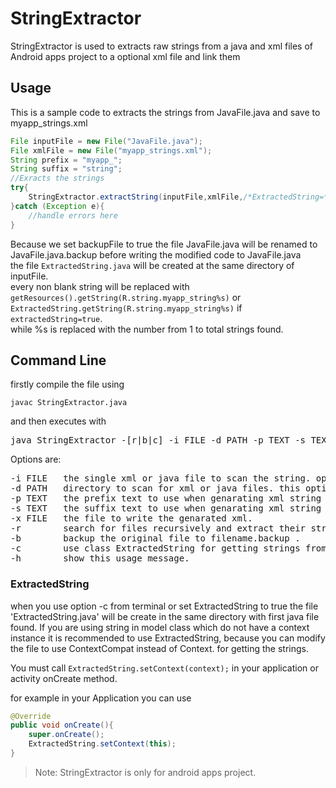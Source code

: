 # StringExtractor
StringExtractor is used to extracts raw strings from a java and xml files of Android  apps project to a optional xml file and link them
## Usage
This is a sample code to extracts the strings from JavaFile.java and save to myapp_strings.xml
```java
File inputFile = new File("JavaFile.java");
File xmlFile = new File("myapp_strings.xml");
String prefix = "myapp_";
String suffix = "string";
//Exracts the strings
try{
    StringExtractor.extractString(inputFile,xmlFile,/*ExtractedString=*/true,prefix,suffix,/*backupFile=*/true);
}catch (Exception e){
    //handle errors here
}
```
Because we set backupFile to true the file JavaFile.java will be renamed to JavaFile.java.backup before writing the modified code to JavaFile.java<br>the file ```ExtractedString.java``` will be created at the same directory of inputFile.<br>every non blank string will be replaced with ```getResources().getString(R.string.myapp_string%s)``` or ```ExtractedString.getString(R.string.myapp_string%s)``` if ```extractedString=true```.<br>while %s is replaced with the number from 1 to total strings found.
## Command Line
 firstly compile the file using
```
javac StringExtractor.java
```
 and then executes with
<pre>
java StringExtractor -[r|b|c] -i FILE -d PATH -p TEXT -s TEXT -x FILE
</pre>
Options are:
<pre>
-i FILE   the single xml or java file to scan the string. options [-d,-r] are ignore if specified.
-d PATH   directory to scan for xml or java files. this option require -r to work.
-p TEXT   the prefix text to use when genarating xml string name.
-s TEXT   the suffix text to use when genarating xml string name.
-x FILE   the file to write the genarated xml.
-r        search for files recursively and extract their strings. this option require -d to be specified.
-b        backup the original file to filename.backup .
-c        use class ExtractedString for getting strings from java files.
-h        show this usage message.
</pre>
### ExtractedString
when you use option -c from terminal or set ExtractedString to true the file 'ExtractedString.java' will be create in the same directory with first java file found.
 If you are using string in model class which do not have a context instance it is recommended to use ExtractedString, because you can modify the file to use ContextCompat instead of Context.
 for getting the strings.
 
 You must call ```ExtractedString.setContext(context);``` in your application or activity onCreate method.
 
 for example in your Application you can use
 ```java
 @Override
 public void onCreate(){
     super.onCreate();
     ExtractedString.setContext(this);
}
 ```
> Note: StringExtractor is only for android apps project. 
